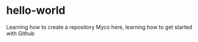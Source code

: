 # hello-world
Learning how to create a repository
Myco here, learning how to get started with Github

